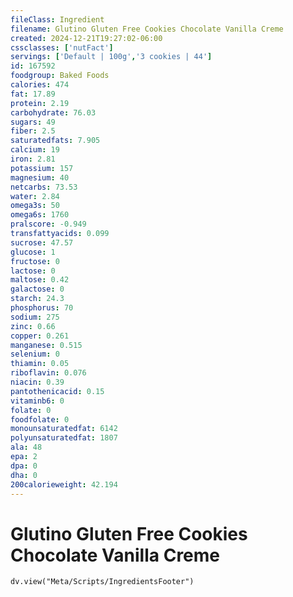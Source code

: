 ```yaml
---
fileClass: Ingredient
filename: Glutino Gluten Free Cookies Chocolate Vanilla Creme
created: 2024-12-21T19:27:02-06:00
cssclasses: ['nutFact']
servings: ['Default | 100g','3 cookies | 44']
id: 167592
foodgroup: Baked Foods
calories: 474
fat: 17.89
protein: 2.19
carbohydrate: 76.03
sugars: 49
fiber: 2.5
saturatedfats: 7.905
calcium: 19
iron: 2.81
potassium: 157
magnesium: 40
netcarbs: 73.53
water: 2.84
omega3s: 50
omega6s: 1760
pralscore: -0.949
transfattyacids: 0.099
sucrose: 47.57
glucose: 1
fructose: 0
lactose: 0
maltose: 0.42
galactose: 0
starch: 24.3
phosphorus: 70
sodium: 275
zinc: 0.66
copper: 0.261
manganese: 0.515
selenium: 0
thiamin: 0.05
riboflavin: 0.076
niacin: 0.39
pantothenicacid: 0.15
vitaminb6: 0
folate: 0
foodfolate: 0
monounsaturatedfat: 6142
polyunsaturatedfat: 1807
ala: 48
epa: 2
dpa: 0
dha: 0
200calorieweight: 42.194
---
```


# Glutino Gluten Free Cookies Chocolate Vanilla Creme

```dataviewjs
dv.view("Meta/Scripts/IngredientsFooter")
```
